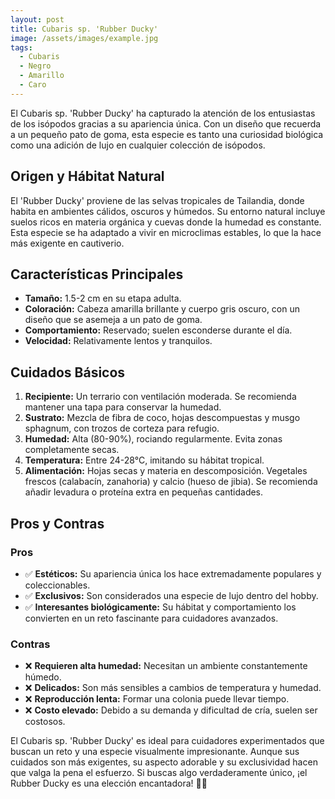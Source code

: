 ```yaml
---
layout: post
title: Cubaris sp. 'Rubber Ducky'
image: /assets/images/example.jpg
tags:
  - Cubaris
  - Negro
  - Amarillo
  - Caro
---
```


El Cubaris sp. 'Rubber Ducky' ha capturado la atención de los entusiastas de los isópodos gracias a su apariencia única. Con un diseño que recuerda a un pequeño pato de goma, esta especie es tanto una curiosidad biológica como una adición de lujo en cualquier colección de isópodos.

## Origen y Hábitat Natural
El 'Rubber Ducky' proviene de las selvas tropicales de Tailandia, donde habita en ambientes cálidos, oscuros y húmedos. Su entorno natural incluye suelos ricos en materia orgánica y cuevas donde la humedad es constante. Esta especie se ha adaptado a vivir en microclimas estables, lo que la hace más exigente en cautiverio.

## Características Principales
- **Tamaño:** 1.5-2 cm en su etapa adulta.
- **Coloración:** Cabeza amarilla brillante y cuerpo gris oscuro, con un diseño que se asemeja a un pato de goma.
- **Comportamiento:** Reservado; suelen esconderse durante el día.
- **Velocidad:** Relativamente lentos y tranquilos.

## Cuidados Básicos
1. **Recipiente:** Un terrario con ventilación moderada. Se recomienda mantener una tapa para conservar la humedad.
2. **Sustrato:** Mezcla de fibra de coco, hojas descompuestas y musgo sphagnum, con trozos de corteza para refugio.
3. **Humedad:** Alta (80-90%), rociando regularmente. Evita zonas completamente secas.
4. **Temperatura:** Entre 24-28°C, imitando su hábitat tropical.
5. **Alimentación:** Hojas secas y materia en descomposición. Vegetales frescos (calabacín, zanahoria) y calcio (hueso de jibia). Se recomienda añadir levadura o proteína extra en pequeñas cantidades.

## Pros y Contras
### Pros
- ✅ **Estéticos:** Su apariencia única los hace extremadamente populares y coleccionables.
- ✅ **Exclusivos:** Son considerados una especie de lujo dentro del hobby.
- ✅ **Interesantes biológicamente:** Su hábitat y comportamiento los convierten en un reto fascinante para cuidadores avanzados.

### Contras
- ❌ **Requieren alta humedad:** Necesitan un ambiente constantemente húmedo.
- ❌ **Delicados:** Son más sensibles a cambios de temperatura y humedad.
- ❌ **Reproducción lenta:** Formar una colonia puede llevar tiempo.
- ❌ **Costo elevado:** Debido a su demanda y dificultad de cría, suelen ser costosos.

El Cubaris sp. 'Rubber Ducky' es ideal para cuidadores experimentados que buscan un reto y una especie visualmente impresionante. Aunque sus cuidados son más exigentes, su aspecto adorable y su exclusividad hacen que valga la pena el esfuerzo. Si buscas algo verdaderamente único, ¡el Rubber Ducky es una elección encantadora! 🦆✨
